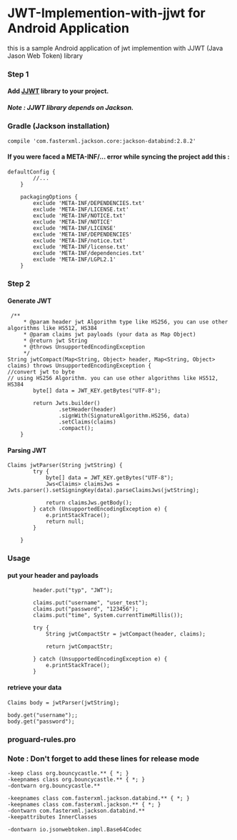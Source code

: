 # JWT-Implemention-with-jjwt for Android Application
this is a sample Android application of jwt implemention with JJWT (Java Jason Web Token) library

### Step 1
#### Add <a href = "https://github.com/jwtk/jjwt">JJWT</a> library to your project.

##### Note : JJWT library depends on Jackson.
### Gradle (Jackson installation)
```
compile 'com.fasterxml.jackson.core:jackson-databind:2.8.2'
```
#### If you were faced a META-INF/... error while syncing the project add this : 
```
defaultConfig {
        //...
    }

    packagingOptions {
        exclude 'META-INF/DEPENDENCIES.txt'
        exclude 'META-INF/LICENSE.txt'
        exclude 'META-INF/NOTICE.txt'
        exclude 'META-INF/NOTICE'
        exclude 'META-INF/LICENSE'
        exclude 'META-INF/DEPENDENCIES'
        exclude 'META-INF/notice.txt'
        exclude 'META-INF/license.txt'
        exclude 'META-INF/dependencies.txt'
        exclude 'META-INF/LGPL2.1'
    }
```

### Step 2
#### Generate JWT 
```
 /**
     * @param header jwt Algorithm type like HS256, you can use other algorithms like HS512, HS384
     * @param claims jwt payloads (your data as Map Object)
     * @return jwt String
     * @throws UnsupportedEncodingException
     */
String jwtCompact(Map<String, Object> header, Map<String, Object> claims) throws UnsupportedEncodingException {
//convert jwt to byte
// using HS256 Algorithm. you can use other algorithms like HS512, HS384
        byte[] data = JWT_KEY.getBytes("UTF-8");

        return Jwts.builder()
                .setHeader(header)
                .signWith(SignatureAlgorithm.HS256, data)
                .setClaims(claims)
                .compact();
    }
```
#### Parsing JWT
```
Claims jwtParser(String jwtString) {
        try {
            byte[] data = JWT_KEY.getBytes("UTF-8");
            Jws<Claims> claimsJws = Jwts.parser().setSigningKey(data).parseClaimsJws(jwtString);

            return claimsJws.getBody();
        } catch (UnsupportedEncodingException e) {
            e.printStackTrace();
            return null;
        }

    }
```

### Usage
#### put your header and payloads
```
        header.put("typ", "JWT");
        
        claims.put("username", "user_test");
        claims.put("password", "123456");
        claims.put("time", System.currentTimeMillis());

        try {
            String jwtCompactStr = jwtCompact(header, claims);
        
            return jwtCompactStr;

        } catch (UnsupportedEncodingException e) {
            e.printStackTrace();
        }
```

#### retrieve your data
```
Claims body = jwtParser(jwtString);

body.get("username");;
body.get("password");
```

### proguard-rules.pro
### Note : Don't forget to add these lines for release mode 
```
-keep class org.bouncycastle.** { *; }
-keepnames class org.bouncycastle.** { *; }
-dontwarn org.bouncycastle.**

-keepnames class com.fasterxml.jackson.databind.** { *; }
-keepnames class com.fasterxml.jackson.** { *; }
-dontwarn com.fasterxml.jackson.databind.**
-keepattributes InnerClasses

-dontwarn io.jsonwebtoken.impl.Base64Codec
```
